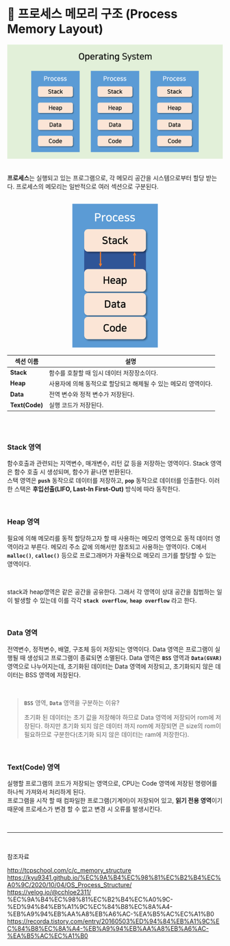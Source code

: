 # 📝 프로세스 메모리 구조 (Process Memory Layout)

<div align="center">
<img width="700" src="./img/process.png">
</div>

<br>

**프로세스**는 실행되고 있는 프로그램으로, 각 메모리 공간을 시스템으로부터 할당 받는다. 프로세스의 메모리는 일반적으로 여러 섹션으로 구분된다.

<br>

<div align="center">
<img width="200" src="./img/process-memory-layout.png">
</div>

| 섹션 이름      | 설명                                                            |
| -------------- | --------------------------------------------------------------- |
| **Stack**      | 함수를 호찰할 때 임시 데이터 저장장소이다.                      |
| **Heap**       | 사용자에 의해 동적으로 할당되고 해제될 수 있는 메모리 영역이다. |
| **Data**       | 전역 변수와 정적 변수가 저장된다.                               |
| **Text(Code)** | 실행 코드가 저장된다.                                           |

<br><br>

### Stack 영역

함수호출과 관련되는 지역변수, 매개변수, 리턴 값 등을 저장하는 영역이다. Stack 영역은 함수 호출 시 생성되며, 함수가 끝나면 반환된다.<br>
스택 영역은 **`push`** 동작으로 데이터를 저장하고, **`pop`** 동작으로 데이터를 인출한다.
이러한 스택은 **후입선출(LIFO, Last-In First-Out)** 방식에 따라 동작한다.

<br>

### Heap 영역

필요에 의해 메모리를 동적 할당하고자 할 때 사용하는 메모리 영역으로 동적 데이터 영역이라고 부른다. 메모리 주소 값에 의해서만 참조되고 사용하는 영역이다.
C에서 **`malloc()`**, **`calloc()`** 등으로 프로그래머가 자율적으로 메모리 크기를 할당할 수 있는 영역이다.

<br>

stack과 heap영역은 같은 공간을 공유한다. 그래서 각 영역이 상대 공간을 침범하는 일이 발생할 수 있는데 이를 각각 **`stack overflow`**, **`heap overflow`** 라고 한다.

<br>

### Data 영역

전역변수, 정적변수, 배열, 구조체 등이 저장되는 영역이다. Data 영역은 프로그램이 실행될 때 생성되고 프로그램이 종료되면 소멸된다. Data 영역은 **`BSS`** 영역과 **`Data(GVAR)`** 영역으로 나누어지는데, 초기화된 데이터는 Data 영역에 저장되고, 초기화되지 않은 데이터는 BSS 영역에 저장된다.

<br>

> **`BSS`** 영역, **`Data`** 영역을 구분하는 이유?
>
> 초기화 된 데이터는 초기 값을 저장해야 하므로 Data 영역에 저장되어 rom에 저장된다. 하지만 초기화 되지 않은 데이터 까지 rom에 저장되면 큰 size의 rom이 필요하므로 구분한다(초기화 되지 않은 데이터는 ram에 저장한다).

<br>

### Text(Code) 영역

실행할 프로그램의 코드가 저장되는 영역으로, CPU는 Code 영역에 저장된 명령어를 하나씩 가져와서 처리하게 된다.<br>
프로그램을 시작 할 때 컴파일한 프로그램(기계어)이 저장되어 있고, **읽기 전용 영역**이기 때문에 프로세스가 변경 할 수 없고 변경 시 오류를 발생시킨다.

<br><hr><br>

참조자료

http://tcpschool.com/c/c_memory_structure <br>
https://kyu9341.github.io/%EC%9A%B4%EC%98%81%EC%B2%B4%EC%A0%9C/2020/10/04/OS_Process_Structure/ <br>
https://velog.io/@cchloe2311/ %EC%9A%B4%EC%98%81%EC%B2%B4%EC%A0%9C-%ED%94%84%EB%A1%9C%EC%84%B8%EC%8A%A4-%EB%A9%94%EB%AA%A8%EB%A6%AC-%EA%B5%AC%EC%A1%B0 <br>
https://recorda.tistory.com/entry/20160503%ED%94%84%EB%A1%9C%EC%84%B8%EC%8A%A4-%EB%A9%94%EB%AA%A8%EB%A6%AC-%EA%B5%AC%EC%A1%B0
